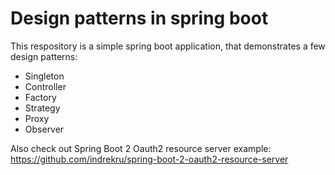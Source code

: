 # Design patterns in spring boot
This respository is a simple spring boot application, that demonstrates a few design patterns:

* Singleton
* Controller
* Factory
* Strategy
* Proxy
* Observer

Also check out Spring Boot 2 Oauth2 resource server example: https://github.com/indrekru/spring-boot-2-oauth2-resource-server

